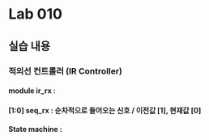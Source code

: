 # Lab 010
## 실습 내용
### 적외선 컨트롤러 (IR Controller) 
#### **module ir_rx** : 
#### **[1:0] seq_rx** :  순차적으로 들어오는 신호 / 이전값 [1], 현재값 [0] 
#### **State machine** : 
<!--stackedit_data:
eyJoaXN0b3J5IjpbOTk1NzM0OTMsLTk3NzAzNTc1NSwtMTkwND
c4MDIzMSwtMzMyNDU1MzYzXX0=
-->